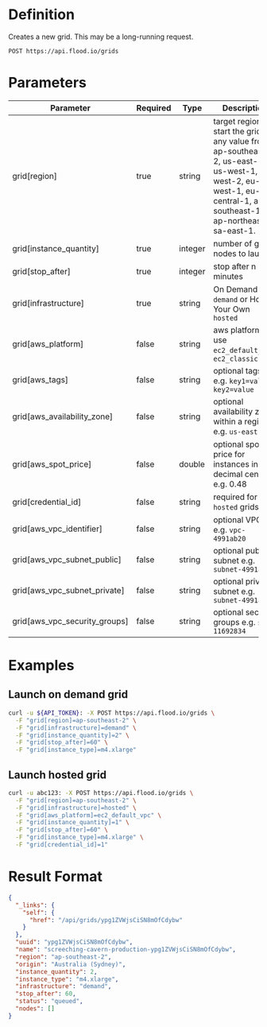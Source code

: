 # Definition

Creates a new grid. This may be a long-running request.

    POST https://api.flood.io/grids

# Parameters

| Parameter | Required | Type | Description |
| --------- | -------- | ---- | ----------- |
| grid[region] | true | string |  target region to start the grid in, any value from ap-southeast-2, us-east-1, us-west-1, us-west-2, eu-west-1, eu-central-1, ap-southeast-1, ap-northeast-1, sa-east-1. |
| grid[instance_quantity] | true | integer | number of grid nodes to launch |
| grid[stop_after] | true | integer | stop after n minutes |
| grid[infrastructure] | true | string |  On Demand `demand` or Host Your Own `hosted` |
| grid[aws_platform] | false | string | aws platform to use `ec2_default_vpc`, `ec2_classic` |
| grid[aws_tags] | false | string | optional tags e.g. `key1=value, key2=value` |
| grid[aws_availability_zone] | false | string | optional availability zone within a region e.g. `us-east-1a` |
| grid[aws_spot_price] | false | double | optional spot price for instances in decimal cents e.g. 0.48 |
| grid[credential_id] | false | string | required for `hosted` grids |
| grid[aws_vpc_identifier] | false | string | optional VPC ID e.g. `vpc-4991ab20` |
| grid[aws_vpc_subnet_public] | false | string | optional public subnet e.g. `subnet-4991ab21` |
| grid[aws_vpc_subnet_private] | false | string | optional private subnet e.g. `subnet-4991ab22` |
| grid[aws_vpc_security_groups] | false | string | optional security groups e.g. `sg-11692834` |

# Examples

## Launch on demand grid

```sh
curl -u ${API_TOKEN}: -X POST https://api.flood.io/grids \
  -F "grid[region]=ap-southeast-2" \
  -F "grid[infrastructure]=demand" \
  -F "grid[instance_quantity]=2" \
  -F "grid[stop_after]=60" \
  -F "grid[instance_type]=m4.xlarge"
```

## Launch hosted grid

```sh
curl -u abc123: -X POST https://api.flood.io/grids \
  -F "grid[region]=ap-southeast-2" \
  -F "grid[infrastructure]=hosted" \
  -F "grid[aws_platform]=ec2_default_vpc" \
  -F "grid[instance_quantity]=1" \
  -F "grid[stop_after]=60" \
  -F "grid[instance_type]=m4.xlarge" \
  -F "grid[credential_id]=1"
```

# Result Format

```json
{
  "_links": {
    "self": {
      "href": "/api/grids/ypg1ZVWjsCiSN8mOfCdybw"
    }
  },
  "uuid": "ypg1ZVWjsCiSN8mOfCdybw",
  "name": "screeching-cavern-production-ypg1ZVWjsCiSN8mOfCdybw",
  "region": "ap-southeast-2",
  "origin": "Australia (Sydney)",
  "instance_quantity": 2,
  "instance_type": "m4.xlarge",
  "infrastructure": "demand",
  "stop_after": 60,
  "status": "queued",
  "nodes": []
}
```
